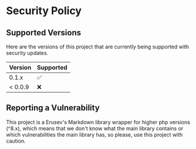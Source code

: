 # Security Policy

## Supported Versions

Here are the versions of this project that are
currently being supported with security updates.

| Version | Supported          |
| ------- | ------------------ |
| 0.1.x   | :white_check_mark: |
| < 0.0.9   | :x:                |

## Reporting a Vulnerability

This project is a Erusev's Markdown library wrapper for higher php versions (^8.x), which means that we don't know what the main library contains or which vulnerabilities the main library has, so please, use this project with caution. 
